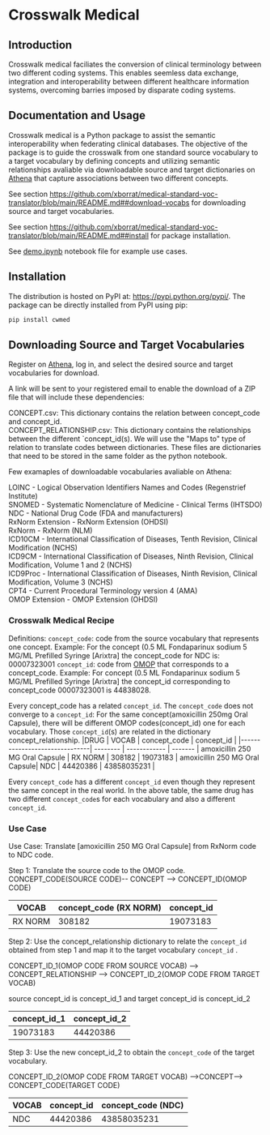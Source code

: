 # Crosswalk Medical

## Introduction

Crosswalk medical faciliates the conversion of clinical terminology between two different coding systems. This enables seemless data exchange, integration and interoperability between different healthcare information systems, overcoming barries imposed by disparate coding systems.

## Documentation and Usage

Crosswalk medical is a Python package to assist the semantic interoperability when federating clinical databases. The objective of the package is to guide the crosswalk from one standard source vocabulary to a target vocabulary by defining concepts and utilizing semantic relationships avaliable via downloadable source and target dictionaries on [Athena](https://athena.ohdsi.org/vocabulary/list) that capture associations between two different concepts.

See section https://github.com/xborrat/medical-standard-voc-translator/blob/main/README.md##download-vocabs for downloading source and target vocabularies.

See section https://github.com/xborrat/medical-standard-voc-translator/blob/main/README.md##install for package installation.

See [demo.ipynb](https://github.com/xborrat/medical-standard-voc-translator/blob/main/example_crosswalk.ipynb) notebook file for example use cases.

## <a id="install"></a>Installation

The distribution is hosted on PyPI at: https://pypi.python.org/pypi/. The package can be directly installed from PyPI using pip:

```sh
pip install cwmed
```

## <a id="download-vocabs"></a>Downloading Source and Target Vocabularies

Register on [Athena](https://athena.ohdsi.org/vocabulary/list), log in, and select the desired source and target vocabularies for download.

A link will be sent to your registered email to enable the download of a ZIP file that will include these dependencies:

CONCEPT.csv: This dictionary contains the relation between concept_code and concept_id.<br>
CONCEPT_RELATIONSHIP.csv: This dictionary contains the relationships between the different `concept_id(s). We will use the "Maps to" type of relation to translate codes between dictionaries.
These files are dictionaries that need to be stored in the same folder as the python notebook. 

Few examaples of downloadable vocabularies avaliable on Athena:

LOINC	-	Logical Observation Identifiers Names and Codes (Regenstrief Institute)<br>
SNOMED	-	Systematic Nomenclature of Medicine - Clinical Terms (IHTSDO)<br>
NDC	-	National Drug Code (FDA and manufacturers)<br>
RxNorm Extension	-	RxNorm Extension (OHDSI)<br>
RxNorm	-	RxNorm (NLM)<br>
ICD10CM	-	International Classification of Diseases, Tenth Revision, Clinical Modification (NCHS) <br>
ICD9CM	-	International Classification of Diseases, Ninth Revision, Clinical Modification, Volume 1 and 2 (NCHS)<br>
ICD9Proc	-	International Classification of Diseases, Ninth Revision, Clinical Modification, Volume 3 (NCHS)<br>
CPT4	-	Current Procedural Terminology version 4 (AMA)<br>
OMOP Extension	-	OMOP Extension (OHDSI)<br>

### Crosswalk Medical Recipe

Definitions:
`concept_code`: code from the source vocabulary that represents one concept. 
Example: For the concept  (0.5 ML Fondaparinux sodium 5 MG/ML Prefilled Syringe [Arixtra] the concept_code for NDC is: 00007323001
`concept_id`: code from [OMOP](https://www.ohdsi.org/data-standardization/) that corresponds to a concept_code. 
Example: For concept (0.5 ML Fondaparinux sodium 5 MG/ML Prefilled Syringe [Arixtra] the concept_id corresponding to concept_code 00007323001 is 44838028.

Every concept_code has a related `concept_id`. The `concept_code` does not converge to a `concept_id`: For the same concept(amoxicillin 250mg Oral Capsule), there will be different OMOP codes(concept_id) one for each vocabulary. Those  `concept_id`(s) are related in the dictionary concept_relationship.
|DRUG | VOCAB | concept_code  | concept_id |
 |-------------------------------| -------- | ------------ | ------- |
amoxicillin 250 MG Oral Capsule | RX NORM | 308182      | 19073183 |
 amoxicillin 250 MG Oral Capsule| NDC     | 44420386 | 43858035231 | 
 
 Every `concept_code` has a different `concept_id` even though they represent the same concept in the real world. In the above table, the same drug has two different `concept_code`s for each vocabulary and also a different `concept_id`.


### Use Case

Use Case: Translate [amoxicillin 250 MG Oral Capsule] from RxNorm code to NDC code.

Step 1:
Translate the source code to the OMOP code.
CONCEPT_CODE(SOURCE CODE)--  CONCEPT  --> CONCEPT_ID(OMOP CODE)


| VOCAB | concept_code (RX NORM) | concept_id |
| -------- | ------------ | ------- |
| RX NORM | 308182      | 19073183 |

Step 2:
Use the concept_relationship dictionary to relate the `concept_id` obtained from step 1 and map it to the target vocabulary `concept_id` .

CONCEPT_ID_1(OMOP CODE FROM SOURCE VOCAB) --> CONCEPT_RELATIONSHIP --> CONCEPT_ID_2(OMOP CODE FROM TARGET VOCAB)

source concept_id is concept_id_1 and target concept_id is concept_id_2

| concept_id_1 | concept_id_2 |
| --------- | ---------- |
| 19073183  | 44420386 |

Step 3:
Use the new concept_id_2  to obtain the `concept_code` of the target vocabulary. 

CONCEPT_ID_2(OMOP CODE FROM TARGET VOCAB) -->CONCEPT--> CONCEPT_CODE(TARGET CODE)

| VOCAB | concept_id| concept_code (NDC) | 
| -------- | ------------ | ------- |
| NDC     | 44420386 | 43858035231 | 

